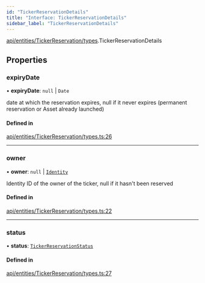 ```yaml
---
id: "TickerReservationDetails"
title: "Interface: TickerReservationDetails"
sidebar_label: "TickerReservationDetails"
---
```


[api/entities/TickerReservation/types](../../../../../../modules/API/Entities/TickerReservation/Types/Types.md).TickerReservationDetails

## Properties

### expiryDate

• **expiryDate**: ``null`` \| `Date`

date at which the reservation expires, null if it never expires (permanent reservation or Asset already launched)

#### Defined in

[api/entities/TickerReservation/types.ts:26](https://github.com/PolymeshAssociation/polymesh-sdk/blob/acc2284c/src/api/entities/TickerReservation/types.ts#L26)

___

### owner

• **owner**: ``null`` \| [`Identity`](../../../../../../classes/API/Entities/Identity/Identity.md)

Identity ID of the owner of the ticker, null if it hasn't been reserved

#### Defined in

[api/entities/TickerReservation/types.ts:22](https://github.com/PolymeshAssociation/polymesh-sdk/blob/acc2284c/src/api/entities/TickerReservation/types.ts#L22)

___

### status

• **status**: [`TickerReservationStatus`](../../../../../../enums/API/Entities/TickerReservation/Types/TickerReservationStatus/TickerReservationStatus.md)

#### Defined in

[api/entities/TickerReservation/types.ts:27](https://github.com/PolymeshAssociation/polymesh-sdk/blob/acc2284c/src/api/entities/TickerReservation/types.ts#L27)
